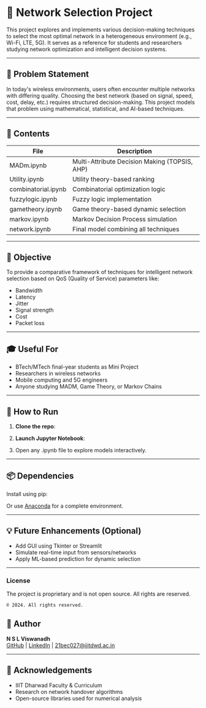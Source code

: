 # 📡 Network Selection Project

This project explores and implements various decision-making techniques to select the most optimal network in a heterogeneous environment (e.g., Wi-Fi, LTE, 5G). It serves as a reference for students and researchers studying network optimization and intelligent decision systems.

---

## 🧠 Problem Statement

In today's wireless environments, users often encounter multiple networks with differing quality. Choosing the best network (based on signal, speed, cost, delay, etc.) requires structured decision-making. This project models that problem using mathematical, statistical, and AI-based techniques.

---

## 📁 Contents

| File | Description |
|------|-------------|
| MADm.ipynb | Multi-Attribute Decision Making (TOPSIS, AHP) |
| Utility.ipynb | Utility theory-based ranking |
| combinatorial.ipynb | Combinatorial optimization logic |
| fuzzylogic.ipynb | Fuzzy logic implementation |
| gametheory.ipynb | Game theory-based dynamic selection |
| markov.ipynb | Markov Decision Process simulation |
| network.ipynb | Final model combining all techniques |

---

## 🎯 Objective

To provide a comparative framework of techniques for intelligent network selection based on QoS (Quality of Service) parameters like:

- Bandwidth  
- Latency  
- Jitter  
- Signal strength  
- Cost  
- Packet loss

---

## 🎓 Useful For

- BTech/MTech final-year students as Mini Project
- Researchers in wireless networks
- Mobile computing and 5G engineers
- Anyone studying MADM, Game Theory, or Markov Chains

---

## 🚀 How to Run

1. **Clone the repo**:


2. **Launch Jupyter Notebook**:



3. Open any .ipynb file to explore models interactively.

---

## 📦 Dependencies

Install using pip:


Or use [Anaconda](https://www.anaconda.com/products/distribution) for a complete environment.

---

## 💡 Future Enhancements (Optional)

- Add GUI using Tkinter or Streamlit
- Simulate real-time input from sensors/networks
- Apply ML-based prediction for dynamic selection

---

### License

The project is proprietary and is not open source. All rights are reserved.

```
© 2024. All rights reserved.
```

## 👤 Author

**N S L Viswanadh**  
[GitHub](https://github.com/Visva16) | [LinkedIn](https://www.linkedin.com/in/n-s-l-viswanadh-25416a229) | 21bec027@iiitdwd.ac.in

---

## 🙌 Acknowledgements

- IIIT Dharwad Faculty & Curriculum
- Research on network handover algorithms
- Open-source libraries used for numerical analysis
